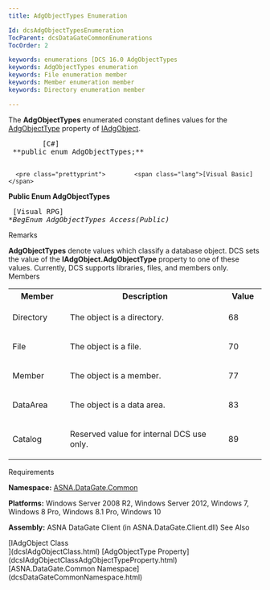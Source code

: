```yaml
---
title: AdgObjectTypes Enumeration

Id: dcsAdgObjectTypesEnumeration
TocParent: dcsDataGateCommonEnumerations
TocOrder: 2

keywords: enumerations [DCS 16.0 AdgObjectTypes
keywords: AdgObjectTypes enumeration
keywords: File enumeration member
keywords: Member enumeration member
keywords: Directory enumeration member

---
```


The <span> **AdgObjectTypes** </span> enumerated constant defines values for the [ AdgObjectType](dcsIAdgObjectClassAdgObjectTypeProperty.html) property of [IAdgObject](dcsIAdgObjectClass.html). 
<pre class="prettyprint">        <span class="lang">[C#]</span>
 **public enum AdgObjectTypes;** 
      </pre>
      <pre class="prettyprint">        <span class="lang">[Visual Basic] </span>
 **Public Enum AdgObjectTypes** 
      </pre>
      <pre class="prettyprint">
        <span class="lang">[Visual RPG]</span>
 **BegEnum AdgObjectTypes Access(*Public)** 
      </pre>

Remarks

**AdgObjectTypes** denote values which classify a database object. DCS sets the value of the **IAdgObject.AdgObjectType** property to one of these values. Currently, DCS supports libraries, files, and members only. 
Members

<table class="dtTABLE" id="Table3" cellspacing="0">
          <colgroup span="1">
            <col span="1" width="10%" style="FONT-WEIGHT: bold" />
            <col span="1" width="39.99%" />
            <col span="1" width="5%" />
          </colgroup>
          <tr>
            <th colspan="1" rowspan="1">
							Member</th>
            <th colspan="1" rowspan="1">
							Description</th>
            <th colspan="1" rowspan="1">
							Value</th>
          </tr>
          <tr>
            <td colspan="1" rowspan="1">

Directory
</td>
            <td colspan="1" rowspan="1">

The object is a directory.
</td>
            <td colspan="1" rowspan="1">

68
</td>
          </tr>
          <tr>
            <td colspan="1" rowspan="1">

File
</td>
            <td colspan="1" rowspan="1">

The object is a file.
</td>
            <td colspan="1" rowspan="1">

70
</td>
          </tr>
          <tr>
            <td colspan="1" rowspan="1">

Member
</td>
            <td colspan="1" rowspan="1">

The object is a member.
</td>
            <td colspan="1" rowspan="1">

77
</td>
          </tr>
          <tr>
            <td colspan="1" rowspan="1">

DataArea
</td>
            <td colspan="1" rowspan="1">

The object is a data area.
</td>
            <td colspan="1" rowspan="1">

83
</td>
          </tr>
          <tr>
            <td colspan="1" rowspan="1">

Catalog
</td>
            <td colspan="1" rowspan="1">

Reserved value for internal DCS use only. 
</td>
            <td colspan="1" rowspan="1">

89
</td>
          </tr>
</table>

Requirements

**Namespace:** [ASNA.DataGate.Common](dcsDataGateCommonNamespace.html) 

**Platforms:** Windows Server 2008 R2, Windows Server 2012, Windows 7, Windows 8 Pro, Windows 8.1 Pro, Windows 10

**Assembly:** ASNA DataGate Client (in ASNA.DataGate.Client.dll)
See Also

<dl />
      [IAdgObject Class<br />](dcsIAdgObjectClass.html)
      [AdgObjectType Property](dcsIAdgObjectClassAdgObjectTypeProperty.html)
      <br />
      [ASNA.DataGate.Common Namespace](dcsDataGateCommonNamespace.html)

